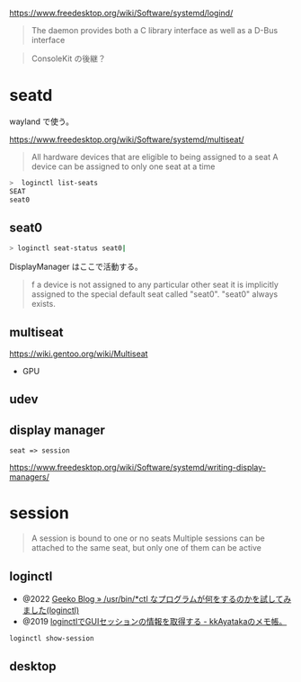 https://www.freedesktop.org/wiki/Software/systemd/logind/

> The daemon provides both a C library interface as well as a D-Bus interface

> ConsoleKit の後継？

# seatd

wayland で使う。

https://www.freedesktop.org/wiki/Software/systemd/multiseat/

> All hardware devices that are eligible to being assigned to a seat
> A device can be assigned to only one seat at a time

```sh
>  loginctl list-seats
SEAT
seat0
```

## seat0

```sh
> loginctl seat-status seat0|
```

DisplayManager はここで活動する。

> f a device is not assigned to any particular other seat it is implicitly assigned to the special default seat called "seat0".
> "seat0" always exists.

## multiseat

https://wiki.gentoo.org/wiki/Multiseat

- GPU


## udev

## display manager

`seat => session`

https://www.freedesktop.org/wiki/Software/systemd/writing-display-managers/

# session

> A session is bound to one or no seats
> Multiple sessions can be attached to the same seat, but only one of them can be active

## loginctl

- @2022 [Geeko Blog &raquo; /usr/bin/\*ctl なプログラムが何をするのかを試してみました(loginctl)](https://blog.geeko.jp/ribbon/3092)
- @2019 [loginctlでGUIセッションの情報を取得する - kkAyatakaのメモ帳。](https://kkayataka.hatenablog.com/entry/2019/03/03/215208)

```sh
loginctl show-session
```

## desktop
